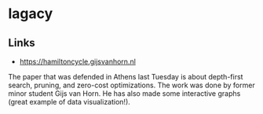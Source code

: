 # lagacy

## Links

* https://hamiltoncycle.gijsvanhorn.nl

The paper that was defended in Athens last Tuesday is about depth-first search, pruning, and zero-cost optimizations. The work was done by former minor student Gijs van Horn. He has also made some interactive graphs (great example of data visualization!). 
